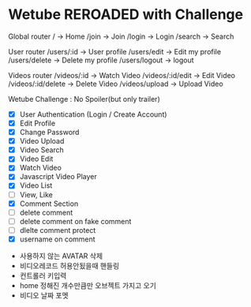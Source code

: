 # Wetube REROADED with Challenge

Global router
/ -> Home
/join -> Join
/login -> Login
/search -> Search

User router
/users/:id -> User profile
/users/edit -> Edit my profile
/users/delete -> Delete my profile
/users/logout -> logout

Videos router
/videos/:id -> Watch Video
/videos/:id/edit -> Edit Video
/videos/:id/delete -> Delete Video
/videos/upload -> Upload Video



Wetube Challenge : No Spoiler(but only trailer)

- [x] User Authentication (Login / Create Account)   
- [x] Edit Profile
- [x] Change Password
- [x] Video Upload
- [x] Video Search
- [x] Video Edit
- [x] Watch Video
- [x] Javascript Video Player
- [x] Video List
- [ ] View, Like
- [x] Comment Section
- [ ] delete comment
- [ ] delete comment on fake comment
- [ ] dlelte comment protect
- [x] username on comment

- 사용하지 않는 AVATAR 삭제 
- 비디오레코드 허용안됬을때 핸들링
- 컨트롤러 키입력
-  home 정해진 개수만큼만 오브젝트 가지고 오기
-  비디오 날짜 포멧